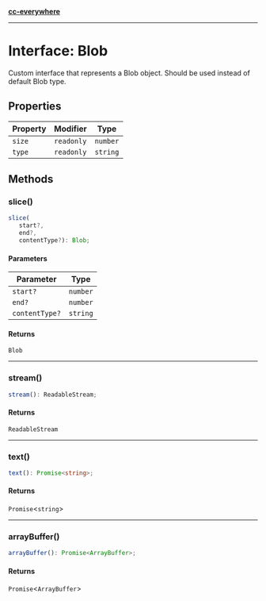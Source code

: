 [**cc-everywhere**](../../../../../index.md)

***

# Interface: Blob

Custom interface that represents a Blob object.
Should be used instead of default Blob type.

## Properties

| Property | Modifier | Type |
| ------ | ------ | ------ |
| <a id="size"></a> `size` | `readonly` | `number` |
| <a id="type"></a> `type` | `readonly` | `string` |

## Methods

### slice()

```ts
slice(
   start?, 
   end?, 
   contentType?): Blob;
```

#### Parameters

| Parameter | Type |
| ------ | ------ |
| `start?` | `number` |
| `end?` | `number` |
| `contentType?` | `string` |

#### Returns

`Blob`

***

### stream()

```ts
stream(): ReadableStream;
```

#### Returns

`ReadableStream`

***

### text()

```ts
text(): Promise<string>;
```

#### Returns

`Promise`<`string`\>

***

### arrayBuffer()

```ts
arrayBuffer(): Promise<ArrayBuffer>;
```

#### Returns

`Promise`<`ArrayBuffer`\>
